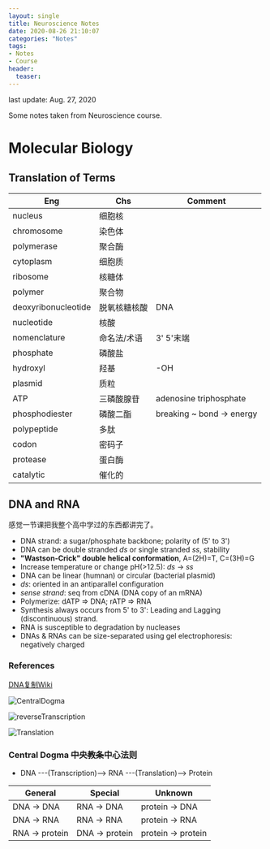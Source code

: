 ```yaml
---
layout: single
title: Neuroscience Notes
date: 2020-08-26 21:10:07
categories: "Notes"
tags:
- Notes
- Course
header:
  teaser: 
---
```


last update: Aug. 27, 2020

Some notes taken from Neuroscience course.

# Molecular Biology

## Translation of Terms

| Eng                 | Chs          | Comment                   |
| ------------------- | ------------ | ------------------------- |
| nucleus             | 细胞核       |                           |
| chromosome          | 染色体       |                           |
| polymerase          | 聚合酶       |                           |
| cytoplasm           | 细胞质       |                           |
| ribosome            | 核糖体       |                           |
| polymer             | 聚合物       |                           |
| deoxyribonucleotide | 脱氧核糖核酸 | DNA                       |
| nucleotide          | 核酸         |                           |
| nomenclature        | 命名法/术语  | 3' 5'末端                 |
| phosphate           | 磷酸盐       |                           |
| hydroxyl            | 羟基         | -OH                       |
| plasmid             | 质粒         |                           |
| ATP                 | 三磷酸腺苷   | adenosine triphosphate    |
| phosphodiester      | 磷酸二酯     | breaking ~ bond -> energy |
| polypeptide         | 多肽         |                           |
| codon               | 密码子       |                           |
| protease            | 蛋白酶       |                           |
| catalytic           | 催化的       |                           |

## DNA and RNA

感觉一节课把我整个高中学过的东西都讲完了。

- DNA strand: a sugar/phosphate backbone; polarity of (5' to 3')
- DNA can be double stranded *ds* or single stranded *ss*, stability
- **"Wastson-Crick" double helical conformation**, A=(2H)=T, C=(3H)=G
- Increase temperature or change pH(>12.5): *ds* -> *ss*
- DNA can be linear (humnan) or circular (bacterial plasmid)
- *ds*: oriented in an antiparallel configuration
- *sense strand*: seq from cDNA (DNA copy of an mRNA)
- Polymerize: dATP => DNA; rATP => RNA
- Synthesis always occurs from 5' to 3': Leading and Lagging (discontinuous) strand. 
- RNA is susceptible to degradation by nucleases
- DNAs & RNAs can be size-separated using gel electrophoresis: negatively charged

### References
[DNA复制Wiki](https://zh.wikipedia.org/wiki/DNA%E5%A4%8D%E5%88%B6)

![CentralDogma](https://upload.wikimedia.org/wikipedia/commons/6/68/Central_Dogma_of_Molecular_Biochemistry_with_Enzymes.jpg)

![reverseTranscription](https://upload.wikimedia.org/wikipedia/commons/d/dd/Extended_Central_Dogma_with_Enzymes.jpg)

![Translation](https://upload.wikimedia.org/wikipedia/commons/thumb/4/44/Protein_synthesis.svg/600px-Protein_synthesis.svg.png)

### Central Dogma ~~中央教条~~中心法则

- DNA ---(Transcription)--> RNA ---(Translation)--> Protein

| General       | Special       | Unknown           |
| ------------- | ------------- | ----------------- |
| DNA → DNA     | RNA → DNA     | protein → DNA     |
| DNA → RNA     | RNA → RNA     | protein → RNA     |
| RNA → protein | DNA → protein | protein → protein |

